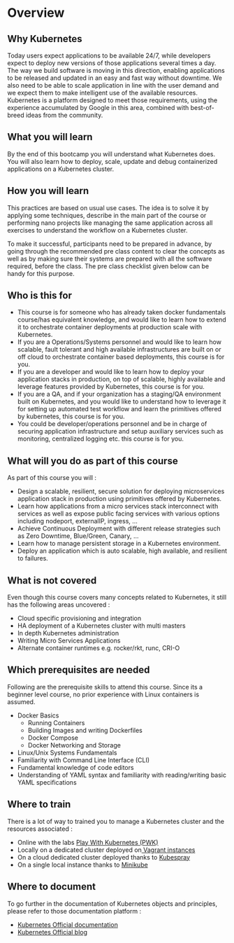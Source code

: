 # Overview

## Why Kubernetes

Today users expect applications to be available 24/7, while developers expect to deploy new versions of those applications several times a day. The way we build software is moving in this direction, enabling applications to be released and updated in an easy and fast way without downtime. We also need to be able to scale application in line with the user demand and we expect them to make intelligent use of the available resources. Kubernetes is a platform designed to meet those requirements, using the experience accumulated by Google in this area, combined with best-of-breed ideas from the community.

## What you will learn

By the end of this bootcamp you will understand what Kubernetes does. You will also learn how to deploy, scale, update and debug containerized applications on a Kubernetes cluster.

## How you will learn

This practices are based on usual use cases. The idea is to solve it by applying some techniques, describe in the main part of the course or performing nano projects like managing the same application across all exercises to understand the workflow on a Kubernetes cluster.

To make it successful, participants need to be prepared in advance, by going through the recommended pre class content to clear the concepts as well as by making sure their systems are prepared with all the software required, before the class. The pre class checklist given below can be handy for this purpose.

## Who is this for

* This course is for someone who has already taken docker fundamentals course/has equivalent knowledge, and would like to learn how to extend it to orchestrate container deployments at production scale with Kubernetes.
* If you are a Operations/Systems personnel and would like to learn how scalable, fault tolerant and high available infrastructures are built on or off cloud to orchestrate container based deployments, this course is for you.
* If you are a developer and would like to learn how to deploy your application stacks in production, on top of scalable, highly available and leverage features provided by Kubernetes, this course is for you.
* If you are a QA, and if your organization has a staging/QA environment built on Kubernetes, and you would like to understand how to leverage it for setting up automated test workflow and learn the primitives offered by kubernetes, this course is for you.
* You could be developer/operations personnel and be in charge of securing application infrastructure and setup auxiliary services such as monitoring, centralized logging etc. this course is for you.

## What will you do as part of this course

As part of this course you will :

* Design a scalable, resilient, secure solution for deploying microservices application stack in production using primitives offered by Kubernetes.
* Learn how applications from a micro services stack interconnect with services as well as expose public facing services with various options including nodeport, externalIP, ingress, ...
* Achieve Continuous Deployment with different release strategies such as Zero Downtime, Blue/Green, Canary, ...
* Learn how to manage persistent storage in a Kubernetes environment.
* Deploy an application which is auto scalable, high available, and resilient to failures.

## What is not covered

Even though this course covers many concepts related to Kubernetes, it still has the following areas uncovered :

* Cloud specific provisioning and integration
* HA deployment of a Kubernetes cluster with multi masters
* In depth Kubernetes administration
* Writing Micro Services Applications
* Alternate container runtimes e.g. rocker/rkt, runc, CRI-O

## Which prerequisites are needed

Following are the prerequisite skills to attend this course. Since its a beginner level course, no prior experience with Linux containers is assumed.

* Docker Basics
  * Running Containers
  * Building Images and writing Dockerfiles
  * Docker Compose
  * Docker Networking and Storage
* Linux/Unix Systems Fundamentals
* Familiarity with Command Line Interface \(CLI\)
* Fundamental knowledge of code editors
* Understanding of YAML syntax and familiarity with reading/writing basic YAML specifications

## Where to train

There is a lot of way to trained you to manage a Kubernetes cluster and the resources associated :

* Online with the labs [Play With Kubernetes \(PWK\)](https://labs.play-with-k8s.com/)
* Locally on a dedicated cluster deployed on[ Vagrant instances](https://github.com/wikitops/ansible_kubernetes)
* On a cloud dedicated cluster deployed thanks to [Kubespray](https://github.com/kubernetes-incubator/kubespray)
* On a single local instance thanks to [Minikube](https://github.com/kubernetes/minikube)

## Where to document

To go further in the documentation of Kubernetes objects and principles, please refer to those documentation platform :

* [Kubernetes Official documentation](https://kubernetes.io/docs/home/)
* [Kubernetes Official blog](https://kubernetes.io/blog/)



